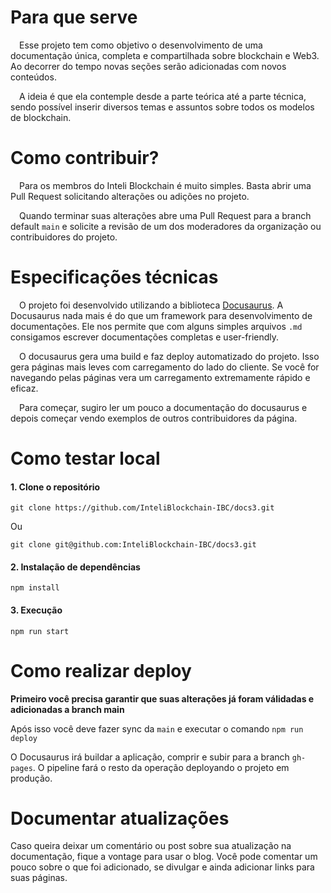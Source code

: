 # Para que serve
&emsp;Esse projeto tem como objetivo o desenvolvimento de uma documentação única, completa e compartilhada sobre blockchain e Web3. Ao decorrer do tempo novas seções serão adicionadas com novos conteúdos.

&emsp;A ideia é que ela contemple desde a parte teórica até a parte técnica, sendo possível inserir diversos temas e assuntos sobre todos os modelos de blockchain. 

# Como contribuir?
&emsp;Para os membros do Inteli Blockchain é muito simples. Basta abrir uma Pull Request solicitando alterações ou adições no projeto.

&emsp;Quando terminar suas alterações abre uma Pull Request para a branch default `main` e solicite a revisão de um dos moderadores da organização ou contribuidores do projeto.

# Especificações técnicas
&emsp;O projeto foi desenvolvido utilizando a biblioteca [Docusaurus](https://docusaurus.io/). A Docusaurus nada mais é do que um framework para desenvolvimento de documentações. Ele nos permite que com alguns simples arquivos `.md` consigamos escrever documentações completas e user-friendly.

&emsp;O docusaurus gera uma build e faz deploy automatizado do projeto. Isso gera páginas mais leves com carregamento do lado do cliente. Se você for navegando pelas páginas vera um carregamento extremamente rápido e eficaz.

&emsp;Para começar, sugiro ler um pouco a documentação do docusaurus e depois começar vendo exemplos de outros contribuidores da página.

# Como testar local

#### 1. Clone o repositório
```
git clone https://github.com/InteliBlockchain-IBC/docs3.git
```
Ou
```
git clone git@github.com:InteliBlockchain-IBC/docs3.git
```

#### 2. Instalação de dependências
```
npm install
```

#### 3. Execução
```
npm run start
```

# Como realizar deploy

**Primeiro você precisa garantir que suas alterações já foram válidadas e adicionadas a branch main**

Após isso você deve fazer sync da `main` e executar o comando `npm run deploy`

O Docusaurus irá buildar a aplicação, comprir e subir para a branch `gh-pages`. O pipeline fará o resto da operação deployando o projeto em produção.

# Documentar atualizações

Caso queira deixar um comentário ou post sobre sua atualização na documentação, fique a vontage para usar o blog. Você pode comentar um pouco sobre o que foi adicionado, se divulgar e ainda adicionar links para suas páginas.